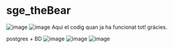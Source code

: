 # sge_theBear
![image](https://github.com/user-attachments/assets/9297e64e-136a-4cca-bd68-c41833a6108e)
![image](https://github.com/user-attachments/assets/c6fbfe5e-36be-43d7-b846-0626ac1b96ef)
Aqui el codig quan ja ha funcionat tot! gràcies.


postgres + BD
![image](https://github.com/user-attachments/assets/a62e808f-703e-478e-8b01-f06035c16dc4)
![image](https://github.com/user-attachments/assets/08b5e668-8020-4c03-a4f5-799752a0f381)
![image](https://github.com/user-attachments/assets/db04920c-6657-43bf-88cc-ccd6250b5d96)

